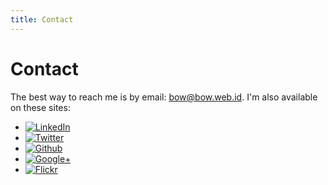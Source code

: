 ```yaml
---
title: Contact
---
```

Contact
=======

The best way to reach me is by email: [bow@bow.web.id](mailto:bow@bow.web.id). I'm also available on these sites:

<ul id="icons">
  <li><a href="http://linkedin.com/in/warindrarto" rel="external"><img class="sprite-32px-linkedin" src="/img/trans.png" alt="LinkedIn" /></a></li>
  <li><a href="http://twitter.com/_bow_" rel="external"><img class="sprite-32px-twitter-2" src="/img/trans.png" alt="Twitter" /></a></li>
  <li><a href="http://github.com/bow" rel="external"><img class="sprite-32px-github" src="/img/trans.png" alt="Github" /></a></li>
  <li><a href="http://plus.google.com/109448393294572359590/posts" rel="external"><img class="sprite-32px-google-plus-black" src="/img/trans.png" alt="Google+" /></a></li>
  <li><a href="http://flickr.com/photos/artow" rel="external"><img class="sprite-32px-flickr" src="/img/trans.png" alt="Flickr" /></a></li>
</ul>
